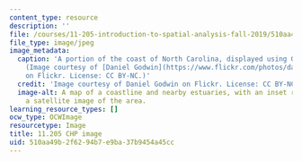```yaml
---
content_type: resource
description: ''
file: /courses/11-205-introduction-to-spatial-analysis-fall-2019/510aa49b2f6294b7e9ba37b9454a45cc_11-205f19.jpg
file_type: image/jpeg
image_metadata:
  caption: 'A portion of the coast of North Carolina, displayed using GIS software.
    (Image courtesy of [Daniel Godwin](https://www.flickr.com/photos/danielg7/321642618)
    on Flickr. License: CC BY-NC.)'
  credit: 'Image courtesy of Daniel Godwin on Flickr. License: CC BY-NC.'
  image-alt: A map of a coastline and nearby estuaries, with an inset rectangle displaying
    a satellite image of the area.
learning_resource_types: []
ocw_type: OCWImage
resourcetype: Image
title: 11.205 CHP image
uid: 510aa49b-2f62-94b7-e9ba-37b9454a45cc
---
```

